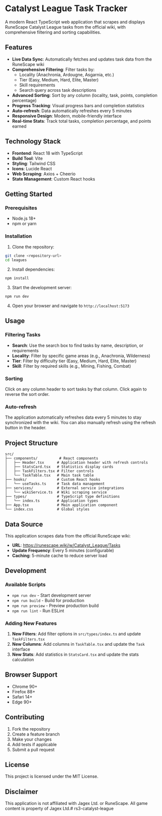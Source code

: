 # Catalyst League Task Tracker

A modern React TypeScript web application that scrapes and displays RuneScape Catalyst League tasks from the official wiki, with comprehensive filtering and sorting capabilities.

## Features

- **Live Data Sync**: Automatically fetches and updates task data from the RuneScape wiki
- **Comprehensive Filtering**: Filter tasks by:
  - Locality (Anachronia, Ardougne, Asgarnia, etc.)
  - Tier (Easy, Medium, Hard, Elite, Master)
  - Skill requirements
  - Search query across task descriptions
- **Advanced Sorting**: Sort by any column (locality, task, points, completion percentage)
- **Progress Tracking**: Visual progress bars and completion statistics
- **Auto-refresh**: Data automatically refreshes every 5 minutes
- **Responsive Design**: Modern, mobile-friendly interface
- **Real-time Stats**: Track total tasks, completion percentage, and points earned

## Technology Stack

- **Frontend**: React 18 with TypeScript
- **Build Tool**: Vite
- **Styling**: Tailwind CSS
- **Icons**: Lucide React
- **Web Scraping**: Axios + Cheerio
- **State Management**: Custom React hooks

## Getting Started

### Prerequisites

- Node.js 18+ 
- npm or yarn

### Installation

1. Clone the repository:
```bash
git clone <repository-url>
cd leagues
```

2. Install dependencies:
```bash
npm install
```

3. Start the development server:
```bash
npm run dev
```

4. Open your browser and navigate to `http://localhost:5173`

## Usage

### Filtering Tasks

- **Search**: Use the search box to find tasks by name, description, or requirements
- **Locality**: Filter by specific game areas (e.g., Anachronia, Wilderness)
- **Tier**: Filter by difficulty tier (Easy, Medium, Hard, Elite, Master)
- **Skill**: Filter by required skills (e.g., Mining, Fishing, Combat)

### Sorting

Click on any column header to sort tasks by that column. Click again to reverse the sort order.

### Auto-refresh

The application automatically refreshes data every 5 minutes to stay synchronized with the wiki. You can also manually refresh using the refresh button in the header.

## Project Structure

```
src/
├── components/          # React components
│   ├── Header.tsx      # Application header with refresh controls
│   ├── StatsCard.tsx   # Statistics display cards
│   ├── TaskFilters.tsx # Filter controls
│   └── TaskTable.tsx   # Main task table
├── hooks/              # Custom React hooks
│   └── useTasks.ts     # Task data management
├── services/           # External service integrations
│   └── wikiService.ts  # Wiki scraping service
├── types/              # TypeScript type definitions
│   └── index.ts        # Application types
├── App.tsx             # Main application component
└── index.css           # Global styles
```

## Data Source

This application scrapes data from the official RuneScape wiki:
- **URL**: https://runescape.wiki/w/Catalyst_League/Tasks
- **Update Frequency**: Every 5 minutes (configurable)
- **Caching**: 5-minute cache to reduce server load

## Development

### Available Scripts

- `npm run dev` - Start development server
- `npm run build` - Build for production
- `npm run preview` - Preview production build
- `npm run lint` - Run ESLint

### Adding New Features

1. **New Filters**: Add filter options in `src/types/index.ts` and update `TaskFilters.tsx`
2. **New Columns**: Add columns in `TaskTable.tsx` and update the `Task` interface
3. **New Stats**: Add statistics in `StatsCard.tsx` and update the stats calculation

## Browser Support

- Chrome 90+
- Firefox 88+
- Safari 14+
- Edge 90+

## Contributing

1. Fork the repository
2. Create a feature branch
3. Make your changes
4. Add tests if applicable
5. Submit a pull request

## License

This project is licensed under the MIT License.

## Disclaimer

This application is not affiliated with Jagex Ltd. or RuneScape. All game content is property of Jagex Ltd.# rs3-catalyst-league
